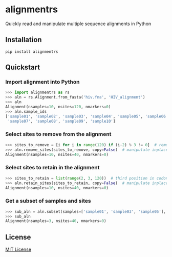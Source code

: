 # alignmentrs

Quickly read and manipulate multiple sequence alignments in Python

## Installation

    pip install alignmentrs

## Quickstart

### Import alignment into Python
```python
>>> import alignmentrs as rs
>>> aln = rs.Alignment.from_fasta('hiv.fna', 'HIV_alignment')
>>> aln
Alignment(nsamples=10, nsites=120, nmarkers=0)
>>> aln.sample_ids
['sample01', 'sample02', 'sample03', 'sample04', 'sample05', 'sample06'
 'sample07', 'sample08', 'sample09', 'sample10']
```

### Select sites to remove from the alignment
```python
>>> sites_to_remove = [i for i in range(120) if (i-2) % 3 != 0]  # remove 1st and 2nd position in codon triplet
>>> aln.remove_sites(sites_to_remove, copy=False)  # manipulate inplace, copy=True returns a new copy
Alignment(nsamples=10, nsites=40, nmarkers=0)
```

### Select sites to retain in the alignment
```python
>>> sites_to_retain = list(range(2, 3, 120))  # third position in codon triplet
>>> aln.retain_sites(sites_to_retain, copy=False)  # manipulate inplace, copy=True returns a new copy
Alignment(nsamples=10, nsites=40, nmarkers=0)
```

### Get a subset of samples and sites
```python
>>> sub_aln = aln.subset(samples=['sample01', 'sample03', 'sample05'], sites=list(range(2, 3, 120)))
>>> sub_aln
Alignment(nsamples=3, nsites=40, nmarkers=0)
```

## License

[MIT License](https://github.com/kentwait/alignmentrs/blob/master/LICENSE)

